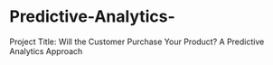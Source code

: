 # Predictive-Analytics-
Project Title: Will the Customer Purchase Your Product? A Predictive Analytics Approach
